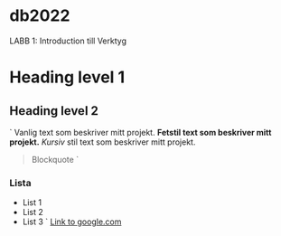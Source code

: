 # db2022
LABB 1: Introduction till Verktyg
# Heading level 1
## Heading level 2
`
Vanlig text som beskriver mitt projekt.
**Fetstil text som beskriver mitt projekt.**
*Kursiv* stil text som beskriver mitt projekt.
>Blockquote
`
### Lista

* List 1
* List 2
* List 3
`
[Link to google.com](https://Google.com)

